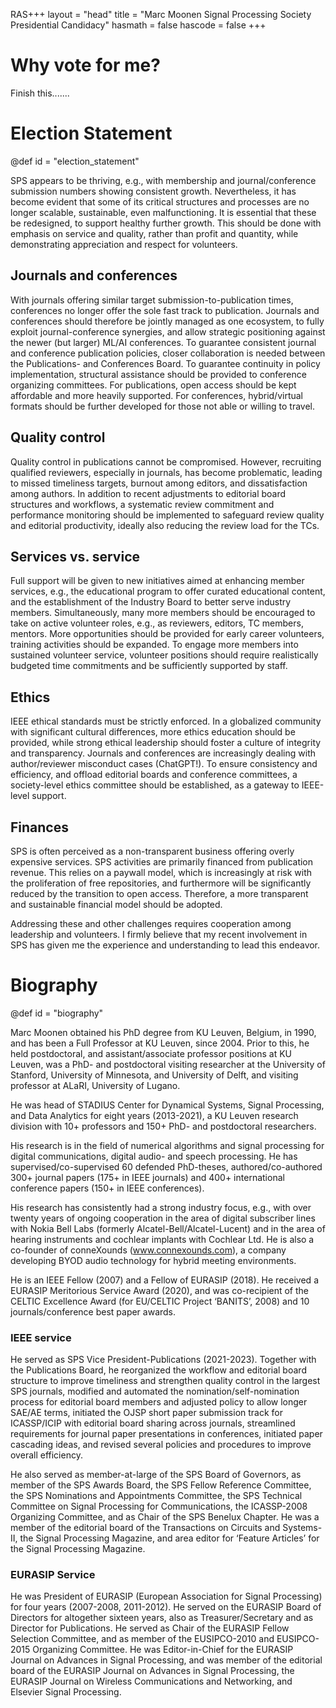 RAS+++
layout = "head"
title = "Marc Moonen Signal Processing Society Presidential Candidacy"
hasmath = false
hascode = false
+++

# Why vote for me?

Finish this.......

<!-- commented section -->

# Election Statement
@def id = "election_statement"

SPS appears to be thriving, e.g., with membership and journal/conference submission numbers showing consistent growth. Nevertheless, it has become evident that some of its critical structures and processes are no longer scalable, sustainable, even malfunctioning. It is essential that these be redesigned, to support healthy further growth. This should be done with emphasis on service and quality, rather than profit and quantity, while demonstrating appreciation and respect for volunteers. 
 
## Journals and conferences
With journals offering similar target submission-to-publication times, conferences no longer offer the sole fast track to publication. Journals and conferences should therefore be jointly managed as one ecosystem, to fully exploit journal-conference synergies, and allow strategic positioning against the newer (but larger) ML/AI conferences. To guarantee consistent journal and conference publication policies, closer collaboration is needed between the Publications- and Conferences Board. To guarantee continuity in policy implementation, structural assistance should be provided to conference organizing committees. For publications, open access should be kept affordable and more heavily supported. For conferences, hybrid/virtual formats should be further developed for those not able or willing to travel.
 
## Quality control 
Quality control in publications cannot be compromised. However, recruiting qualified reviewers, especially in journals, has become problematic, leading to missed timeliness targets, burnout among editors, and dissatisfaction among authors. In addition to recent adjustments to editorial board structures and workflows, a systematic review commitment and performance monitoring should be implemented to safeguard review quality and editorial productivity, ideally also reducing the review load for the TCs.
 
## Services vs. service
Full support will be given to new initiatives aimed at enhancing member services, e.g., the educational program to offer curated educational content, and the establishment of the Industry Board to better serve industry members. Simultaneously, many more members should be encouraged to take on active volunteer roles, e.g., as reviewers, editors, TC members, mentors. More opportunities should be provided for early career volunteers, training activities should be expanded. To engage more members into sustained volunteer service, volunteer positions should require realistically budgeted time commitments and be sufficiently supported by staff.
 
## Ethics
IEEE ethical standards must be strictly enforced. In a globalized community with significant cultural differences, more ethics education should be provided, while strong ethical leadership should foster a culture of integrity and transparency. Journals and conferences are increasingly dealing with author/reviewer misconduct cases (ChatGPT!). To ensure consistency and efficiency, and offload editorial boards and conference committees, a society-level ethics committee should be established, as a gateway to IEEE-level support. 
 
## Finances
SPS is often perceived as a non-transparent business offering overly expensive services. SPS activities are primarily financed from publication revenue. This relies on a paywall model, which is increasingly at risk with the proliferation of free repositories, and furthermore will be significantly reduced by the transition to open access. Therefore, a more transparent and sustainable financial model should be adopted.
 
Addressing these and other challenges requires cooperation among leadership and volunteers. I firmly believe that my recent involvement in SPS has given me the experience and understanding to lead this endeavor.


<!-- ---------------------
**Growing Technical Opportunities** – Machine learning, algorithms, and software offer vast opportunities in areas ranging from speech to imaging and from practice to theory. We need to provide ever more accessible and affordable technical forums and services to our stakeholders in these rapidly developing areas.

**Transition to Open Access** – The Society must move rapidly toward OA publication models that are both affordable and sustainable. We will need to develop more OA publication venues while simultaneously developing new business models that leverage the community and third-party investment.

**Next Generation Conferences** – The pandemic created a unique opportunity to reimagine the concept of conferences. When done well with enhanced social interaction, hybrid and online conferences offer the potential to reduce costs and provide greater access for geographically and technically diverse communities to discuss important topics in depth. I would lead the society to create targeted satellite meetings, to exploit the synergy between conferences and journals, and to expand educational, tutorial, and open-source software development activities.

**Increasing Society Diversity** – For a successful future, our society must proactively build diversity by reaching out to under-represented communities and partnering with representative organizations to create a pipeline of future talent. We need to demonstrate and communicate that signal processing can be a fun and rewarding career path for young people around the world with all backgrounds and experiences!

**Technology Policy** – Signal processing technologies play an increasingly important role in the world at large.  The SP Society must engage with the resulting issues by helping to set priorities for technology investment both within and outside the society.  I would seek to engage with a wide range of government and non-government organizations to enhance the future of the signal processing community.

Based on this, I ask for your vote for President Elect of the IEEE Signal Processing Society! -->


# Biography
@def id = "biography"

Marc Moonen obtained his PhD degree from KU Leuven, Belgium, in 1990, and has been a Full Professor at KU Leuven, since 2004. Prior to this, he held postdoctoral, and assistant/associate professor positions at KU Leuven, was a PhD- and postdoctoral visiting researcher at the University of Stanford, University of Minnesota, and University of Delft, and visiting professor at ALaRI, University of Lugano.

He was head of STADIUS Center for Dynamical Systems, Signal Processing, and Data Analytics for eight years (2013-2021), a KU Leuven research division with 10+ professors and 150+ PhD- and postdoctoral researchers.

His research is in the field of numerical algorithms and signal processing for digital communications, digital audio- and speech processing. He has supervised/co-supervised 60 defended PhD-theses, authored/co-authored 300+ journal papers (175+ in IEEE journals) and 400+ international conference papers (150+ in IEEE conferences). 

His research has consistently had a strong industry focus, e.g., with over twenty years of ongoing cooperation in the area of digital subscriber lines with Nokia Bell Labs (formerly Alcatel-Bell/Alcatel-Lucent) and in the area of hearing instruments and cochlear implants with Cochlear Ltd. He is also a co-founder of conneXounds (www.connexounds.com), a company developing BYOD audio technology for hybrid meeting environments.

He is an IEEE Fellow (2007) and a Fellow of EURASIP (2018). He received a EURASIP Meritorious Service Award (2020), and was co-recipient of the CELTIC Excellence Award (for EU/CELTIC Project ‘BANITS’, 2008) and 10 journals/conference best paper awards.

### IEEE service 
He served as SPS Vice President-Publications (2021-2023). Together with the Publications Board, he reorganized the workflow and editorial board structure to improve timeliness and strengthen quality control in the largest SPS journals, modified and automated the nomination/self-nomination process for editorial board members and adjusted policy to allow longer SAE/AE terms, initiated the OJSP short paper submission track for ICASSP/ICIP with editorial board sharing across journals, streamlined requirements for journal paper presentations in conferences, initiated paper cascading ideas, and revised several policies and procedures to improve overall efficiency. 

He also served as member-at-large of the SPS Board of Governors, as member of the SPS Awards Board, the SPS Fellow Reference Committee, the SPS Nominations and Appointments Committee, the SPS Technical Committee on Signal Processing for Communications, the ICASSP-2008 Organizing Committee, and as Chair of the SPS Benelux Chapter. He was a member of the editorial board of the Transactions on Circuits and Systems-II, the Signal Processing Magazine, and area editor for ‘Feature Articles’ for the Signal Processing Magazine. 

### EURASIP Service
He was President of EURASIP (European Association for Signal Processing) for four years (2007-2008, 2011-2012). He served on the EURASIP Board of Directors for altogether sixteen years, also as Treasurer/Secretary and as Director for Publications. He served as Chair of the EURASIP Fellow Selection Committee, and as member of the EUSIPCO-2010 and EUSIPCO-2015 Organizing Committee. He was Editor-in-Chief for the EURASIP Journal on Advances in Signal Processing, and was member of the editorial board of the EURASIP Journal on Advances in Signal Processing, the EURASIP Journal on Wireless Communications and Networking, and Elsevier Signal Processing. 
